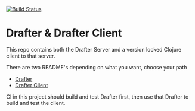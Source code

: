[![Build Status](https://travis-ci.com/Swirrl/drafter.svg?token=y3gyrk97wD6tMnq8KpEi&branch=master)](https://travis-ci.com/Swirrl/drafter)

# Drafter & Drafter Client

This repo contains both the Drafter Server and a version locked
Clojure client to that server.

There are two README's depending on what you want, choose your path

- [Drafter](/drafter/README.md)
- [Drafter Client](/drafter-client/README.md)

CI in this project should build and test Drafter first, then use that
Drafter to build and test the client.

